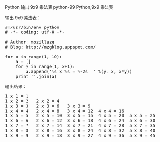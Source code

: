 Python 输出 9x9 乘法表
python-99 
Python,9x9 乘法表

输出 9x9 乘法表：

<pre class="prettyprint">
#!/usr/bin/env python
# -*- coding: utf-8 -*-

# Author: mozillazg
# Blog: http://mzgblog.appspot.com/

for x in range(1, 10):
    a = []
    for y in range(1, x+1):
        a.append('%s x %s = %-2s  ' %(y, x, x*y))
    print ''.join(a)
</pre>

输出结果：
<pre class="prettyprint">
1 x 1 = 1
1 x 2 = 2   2 x 2 = 4
1 x 3 = 3   2 x 3 = 6   3 x 3 = 9
1 x 4 = 4   2 x 4 = 8   3 x 4 = 12  4 x 4 = 16
1 x 5 = 5   2 x 5 = 10  3 x 5 = 15  4 x 5 = 20  5 x 5 = 25
1 x 6 = 6   2 x 6 = 12  3 x 6 = 18  4 x 6 = 24  5 x 6 = 30  6 x 6 = 36
1 x 7 = 7   2 x 7 = 14  3 x 7 = 21  4 x 7 = 28  5 x 7 = 35  6 x 7 = 42  7 x 7 = 49
1 x 8 = 8   2 x 8 = 16  3 x 8 = 24  4 x 8 = 32  5 x 8 = 40  6 x 8 = 48  7 x 8 = 56  8 x 8 = 64
1 x 9 = 9   2 x 9 = 18  3 x 9 = 27  4 x 9 = 36  5 x 9 = 45  6 x 9 = 54  7 x 9 = 63  8 x 9 = 72  9 x 9 = 81
</pre>

